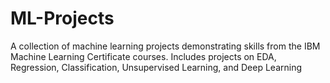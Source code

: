 # ML-Projects
A collection of machine learning projects demonstrating skills from the IBM Machine Learning Certificate courses. Includes projects on EDA, Regression, Classification, Unsupervised Learning, and Deep Learning
